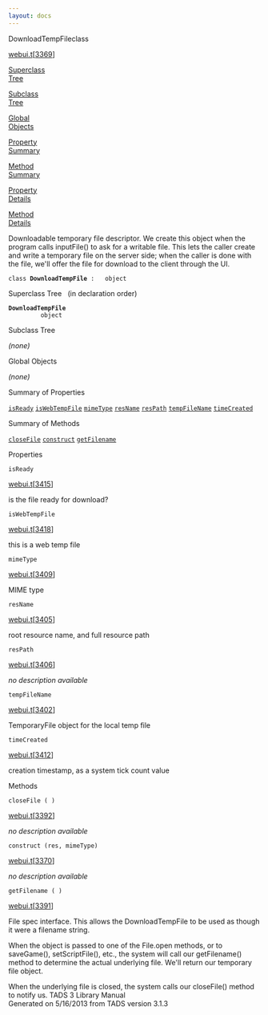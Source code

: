 ```yaml
---
layout: docs
---
```

<span class="title">DownloadTempFile</span><span class="type">class</span>

[webui.t](../file/webui.t.html)\[[3369](../source/webui.t.html#3369)\]

[Superclass  
Tree](#_SuperClassTree_)

[Subclass  
Tree](#_SubClassTree_)

[Global  
Objects](#_ObjectSummary_)

[Property  
Summary](#_PropSummary_)

[Method  
Summary](#_MethodSummary_)

[Property  
Details](#_Properties_)

[Method  
Details](#_Methods_)



Downloadable temporary file descriptor. We create this object when the
program calls inputFile() to ask for a writable file. This lets the
caller create and write a temporary file on the server side; when the
caller is done with the file, we'll offer the file for download to the
client through the UI.

`class `**`DownloadTempFile`**` :   object`



<span id="_SuperClassTree_"></span>



<span class="hdln">Superclass Tree</span>   (in declaration order)



**`DownloadTempFile`**  
`         object`  
<span id="_SubClassTree_"></span>



<span class="hdln">Subclass Tree</span>  



*(none)* <span id="_ObjectSummary_"></span>



<span class="hdln">Global Objects</span>  



*(none)* <span id="_PropSummary_"></span>



<span class="hdln">Summary of Properties</span>  



[`isReady`](#isReady) [`isWebTempFile`](#isWebTempFile) [`mimeType`](#mimeType) [`resName`](#resName) [`resPath`](#resPath) [`tempFileName`](#tempFileName) [`timeCreated`](#timeCreated)

<span id="_MethodSummary_"></span>



<span class="hdln">Summary of Methods</span>  



[`closeFile`](#closeFile) [`construct`](#construct) [`getFilename`](#getFilename)

<span id="_Properties_"></span>



<span class="hdln">Properties</span>  



<span id="isReady"></span>

`isReady`

[webui.t](../file/webui.t.html)\[[3415](../source/webui.t.html#3415)\]



is the file ready for download?



<span id="isWebTempFile"></span>

`isWebTempFile`

[webui.t](../file/webui.t.html)\[[3418](../source/webui.t.html#3418)\]



this is a web temp file



<span id="mimeType"></span>

`mimeType`

[webui.t](../file/webui.t.html)\[[3409](../source/webui.t.html#3409)\]



MIME type



<span id="resName"></span>

`resName`

[webui.t](../file/webui.t.html)\[[3405](../source/webui.t.html#3405)\]



root resource name, and full resource path



<span id="resPath"></span>

`resPath`

[webui.t](../file/webui.t.html)\[[3406](../source/webui.t.html#3406)\]



*no description available*



<span id="tempFileName"></span>

`tempFileName`

[webui.t](../file/webui.t.html)\[[3402](../source/webui.t.html#3402)\]



TemporaryFile object for the local temp file



<span id="timeCreated"></span>

`timeCreated`

[webui.t](../file/webui.t.html)\[[3412](../source/webui.t.html#3412)\]



creation timestamp, as a system tick count value



<span id="_Methods_"></span>



<span class="hdln">Methods</span>  



<span id="closeFile"></span>

`closeFile ( )`

[webui.t](../file/webui.t.html)\[[3392](../source/webui.t.html#3392)\]



*no description available*



<span id="construct"></span>

`construct (res, mimeType)`

[webui.t](../file/webui.t.html)\[[3370](../source/webui.t.html#3370)\]



*no description available*



<span id="getFilename"></span>

`getFilename ( )`

[webui.t](../file/webui.t.html)\[[3391](../source/webui.t.html#3391)\]



File spec interface. This allows the DownloadTempFile to be used as
though it were a filename string.

When the object is passed to one of the File.open methods, or to
saveGame(), setScriptFile(), etc., the system will call our
getFilename() method to determine the actual underlying file. We'll
return our temporary file object.

When the underlying file is closed, the system calls our closeFile()
method to notify us.
TADS 3 Library Manual  
Generated on 5/16/2013 from TADS version 3.1.3


